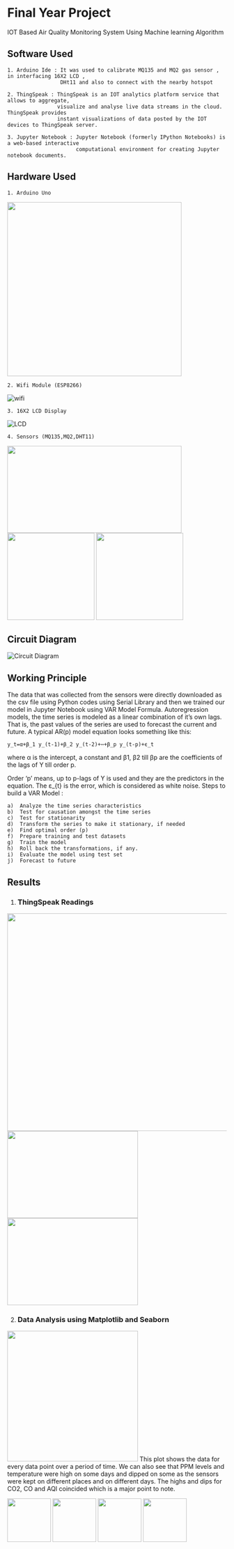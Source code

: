 # Final Year Project

IOT Based Air Quality Monitoring System Using Machine learning Algorithm

## Software Used 
    1. Arduino Ide : It was used to calibrate MQ135 and MQ2 gas sensor , in interfacing 16X2 LCD ,
                     DHt11 and also to connect with the nearby hotspot

    2. ThingSpeak : ThingSpeak is an IOT analytics platform service that allows to aggregate,
                    visualize and analyse live data streams in the cloud. ThingSpeak provides
                    instant visualizations of data posted by the IOT devices to ThingSpeak server.
    
    3. Jupyter Notebook : Jupyter Notebook (formerly IPython Notebooks) is a web-based interactive 
                          computational environment for creating Jupyter notebook documents.        


## Hardware Used
   
    1. Arduino Uno 
   <img src="https://github.com/FALCAOAMAN/Final-Year-Project/blob/main/ProjectPics/Uno.png" width="400" height="400">

   
    2. Wifi Module (ESP8266)
   ![wifi](https://github.com/FALCAOAMAN/Final-Year-Project/blob/main/ProjectPics/wifi.png)
   
    3. 16X2 LCD Display
   ![LCD](https://github.com/FALCAOAMAN/Final-Year-Project/blob/main/ProjectPics/LCD.png)
   
    4. Sensors (MQ135,MQ2,DHT11)
 
   <img src="https://github.com/FALCAOAMAN/Final-Year-Project/blob/main/ProjectPics/MQ135.png" width="400" height="200">  <img src="https://github.com/FALCAOAMAN/Final-Year-Project/blob/main/ProjectPics/MQ2.png" width="200" height="200"> <img src="https://github.com/FALCAOAMAN/Final-Year-Project/blob/main/ProjectPics/DHT11.png" width="200" height="200">
   
   ## Circuit Diagram
![Circuit Diagram](https://github.com/FALCAOAMAN/Final-Year-Project/blob/main/ProjectPics/cIRCUIT%20dIAGRAM.JPG)

## Working Principle 

The data that was collected from the sensors were directly downloaded as the csv file using Python codes
using Serial Library and then we trained our model in Jupyter Notebook using VAR Model Formula.
Autoregression models, the time series is modeled as a linear combination of it’s own lags. That is, the
past values of the series are used to forecast the current and future.
A typical AR(p) model equation looks something like this:

    y_t=α+β_1 y_(t-1)+β_2 y_(t-2)+⋯+β_p y_(t-p)+ϵ_t

where α is the intercept, a constant and β1, β2 till βp are the coefficients of the lags of Y till order p.

Order ‘p’ means, up to p-lags of Y is used and they are the predictors in the equation. The ε_{t} is the error, 
which is considered as white noise.
Steps to build a VAR Model :

    a)	Analyze the time series characteristics
    b)	Test for causation amongst the time series
    c)	Test for stationarity
    d)	Transform the series to make it stationary, if needed
    e)	Find optimal order (p)
    f)	Prepare training and test datasets
    g)	Train the model
    h)	Roll back the transformations, if any.
    i)	Evaluate the model using test set
    j)	Forecast to future

## Results
1. ### ThingSpeak Readings
 <img src="https://github.com/FALCAOAMAN/Final-Year-Project/blob/main/ProjectPics/CO.png" width="700" height="500"> <img src="https://github.com/FALCAOAMAN/Final-Year-Project/blob/main/ProjectPics/temp.JPG" width="300" height="200"> <img src="https://github.com/FALCAOAMAN/Final-Year-Project/blob/main/ProjectPics/Air%20quality%20monitoring%20-%20ThingSpeak%20IoT%20-%20Google%20Chrome%2010-02-2021%2016_37_24%20(2).png" width="300" height="200">

 2. ### Data Analysis using Matplotlib and Seaborn
 <img src="https://github.com/FALCAOAMAN/Final-Year-Project/blob/main/ProjectPics/AREAPLOT.JPG" width="300" height="300"> 
 This plot shows the data for every data point over a period of time. We can also see that PPM levels and temperature were 
 high on some days and dipped on some as the sensors were kept on different places and on different days. The highs and dips
 for CO2, CO and AQI coincided which is a major point to note.
 
 <img src="https://github.com/FALCAOAMAN/Final-Year-Project/blob/main/ProjectPics/MEANAQI.JPG" width="100" height="100"> <img src="https://github.com/FALCAOAMAN/Final-Year-Project/blob/main/ProjectPics/MEANCO.JPG" width="100" height="100"> 
 <img src="https://github.com/FALCAOAMAN/Final-Year-Project/blob/main/ProjectPics/MEANCO2.JPG" width="100" height="100">  <img src="https://github.com/FALCAOAMAN/Final-Year-Project/blob/main/ProjectPics/MEANTEMP.JPG" width="100" height="100"> 
 
 
 
 
    
